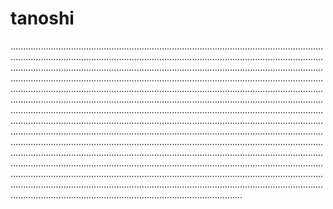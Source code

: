 # tanoshi

....................................................................................................................................................................................................................................................................................................................................................................................................................................................................................................................................................................................................................................................................................................................................................................................................................................................................................................................................................................................................................................................................................................................................................................................................................................................................................................................................................................................................................................................................................................................................................................................................................................................................................................................................................................................................................................................................................................